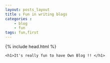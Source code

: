```yaml
---
layout: posts_layout
title : Fun in writing blogs
categories :
    - blog
    - fun
tags: fun,first
---
```


<html>
{% include head.html %}
<body>

    <h1>It's really fun to have Own Blog !! </h1>
</body>
</html>
